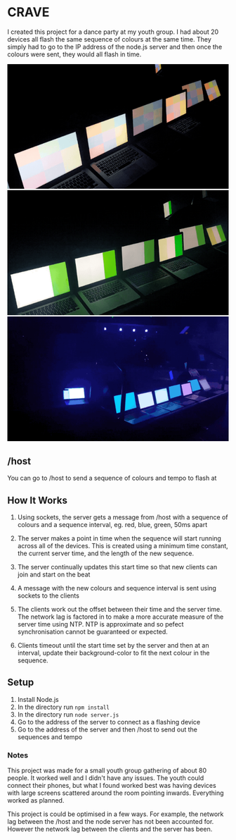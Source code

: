 # CRAVE
I created this project for a dance party at my youth group. I had about 20 devices all flash the same sequence of colours at the same time. They simply had to go to the IP address of the node.js server and then once the colours were sent, they would all flash in time.

![Demonstration of color table](gifs/color-grid.gif "Demonstration of color table")
![Demonstration of columns](gifs/columns.gif "Demonstration of columns")
![Demonstration with full lightshow](gifs/full.gif "Demonstration with full lightshow")

## /host
You can go to /host to send a sequence of colours and tempo to flash at

## How It Works

1. Using sockets, the server gets a message from /host with a sequence of colours and a sequence interval, eg. red, blue, green, 50ms apart
2. The server makes a point in time when the sequence will start running across all of the devices. This is created using a minimum time constant, the current server time, and the length of the new sequence.
3. The server continually updates this start time so that new clients can join and start on the beat
4. A message with the new colours and sequence interval is sent using sockets to the clients

5. The clients work out the offset between their time and the server time. The network lag is factored in to make a more accurate measure of the server time using NTP. NTP is approximate and so pefect synchronisation cannot be guaranteed or expected.
6. Clients timeout until the start time set by the server and then at an interval, update their background-color to fit the next colour in the sequence.

## Setup

1. Install Node.js
2. In the directory run ```npm install```
3. In the directory run ```node server.js```
4. Go to the address of the server to connect as a flashing device
5. Go to the address of the server and then /host to send out the sequences and tempo

### Notes
This project was made for a small youth group gathering of about 80 people. It worked well and I didn't have any issues. The youth could connect their phones, but what I found worked best was having devices with large screens scattered around the room pointing inwards. Everything worked as planned.

This project is could be optimised in a few ways. For example, the network lag between the /host and the node server has not been accounted for. However the network lag between the clients and the server has been.
